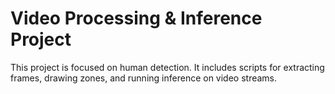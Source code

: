 # Video Processing & Inference Project

This project is focused on human detection. It includes scripts for extracting frames, drawing zones, and running inference on video streams.
